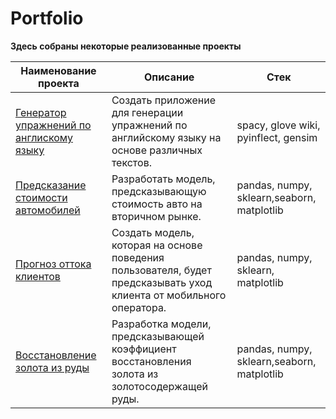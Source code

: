 # Portfolio

**Здесь собраны некоторые реализованные проекты**

| Наименование проекта       | Описание | Стек      |
|-----------|---------|------------|
| [Генератор упражнений по англискому языку](https://github.com/DariaLavrenuik/Portfolio/tree/main/english_exercise_generator)      | Создать приложение для генерации упражнений по английскому языку на основе различных текстов.      | spacy, glove wiki, pyinflect, gensim       |
| [Предсказание стоимости автомобилей](https://github.com/DariaLavrenuik/Portfolio/tree/main/used_cars_price_prediction)     | Разработать модель, предсказывающую стоимость авто на вторичном рынке.      | pandas, numpy, sklearn,seaborn, matplotlib |
| [Прогноз оттока клиентов](https://github.com/DariaLavrenuik/Portfolio/tree/main/telecom)    | Создать модель, которая на основе поведения пользователя, будет предсказывать уход клиента от мобильного оператора.      | pandas, numpy, sklearn, matplotlib        |
|  [Восстановление золота из руды](https://github.com/DariaLavrenuik/Portfolio/tree/main/gold_recovery)    | Разработка модели, предсказывающей коэффициент восстановления золота из золотосодержащей руды.            |   pandas, numpy, sklearn,seaborn, matplotlib   |
